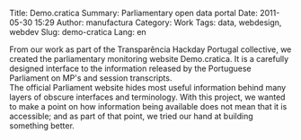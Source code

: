 Title: Demo.cratica
Summary: Parliamentary open data portal
Date: 2011-05-30 15:29
Author: manufactura
Category: Work
Tags: data, webdesign, webdev
Slug: demo-cratica
Lang: en

From our work as part of the Transparência Hackday Portugal
collective, we created the parliamentary monitoring website
Demo.cratica. It is a carefully designed interface to the information
released by the Portuguese Parliament on MP's and session transcripts.  
The official Parliament website hides most useful information behind
many layers of obscure interfaces and terminology. With this project, we
wanted to make a point on how information being available does not mean
that it is accessible; and as part of that point, we tried our hand at
building something better.
